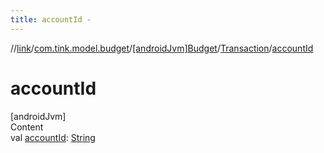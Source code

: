 ```yaml
---
title: accountId -
---
```

//[link](../../../index.md)/[com.tink.model.budget](../../index.md)/[[androidJvm]Budget](../index.md)/[Transaction](index.md)/[accountId](account-id.md)



# accountId  
[androidJvm]  
Content  
val [accountId](account-id.md): [String](https://kotlinlang.org/api/latest/jvm/stdlib/kotlin/-string/index.html)  



